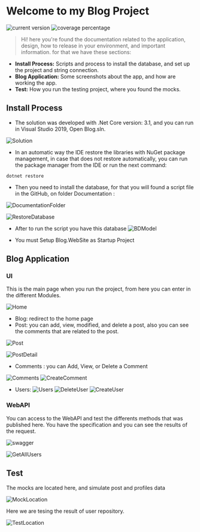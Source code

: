 # Welcome to my Blog Project

<img src="https://img.shields.io/badge/version-1.0.0-green" alt="current version"/>
<img src="https://img.shields.io/badge/coverage-<10%25-red" alt="coverage percentage">

> Hi! here you're found the documentation related to the application, design, how to release in your environment, and important information. for that we have these sections:

- **Install Process:** Scripts and process to install the database, and set up the project and string connection.
- **Blog Application:** Some screenshots about the app, and how are working the app.
- **Test:** How you run the testing project, where you found the mocks.

## Install Process

- The solution was developed with .Net Core version: 3.1, and you can run in Visual Studio 2019, Open Blog.sln.

![Solution](Documentation/Solution.PNG)

- In an automatic way the IDE restore the libraries with NuGet package management, in case that does not restore automatically, you can run the package manager from the IDE or run the next command:

`dotnet restore`

- Then you need to install the database, for that you will found a script file in the GitHub, on folder Documentation :

![DocumentationFolder](Documentation/documentationFolder.PNG)

![RestoreDatabase](Documentation/RestoreDatabase.PNG)

- After to run the script you have this database
  ![BDModel](Documentation/BDModel.PNG)

- You must Setup Blog.WebSite as Startup Project

## Blog Application

### UI

This is the main page when you run the project, from here you can enter in the different Modules.

![Home](Documentation/home.PNG)

- Blog: redirect to the home page
- Post: you can add, view, modified, and delete a post, also you can see the comments that are related to the post.

![Post](Documentation/posts.PNG)

![PostDetail](Documentation/PostDetail.PNG)

- Comments :
  you can Add, View, or Delete a Comment

![Comments](Documentation/Comments.PNG)
![CreateComment](Documentation/CreateComment.PNG)

- Users:
  ![Users](Documentation/Users.PNG)
  ![DeleteUser](Documentation/DeleteUser.PNG)
  ![CreateUser](Documentation/CreateUser.PNG)

### WebAPI

You can access to the WebAPI and test the differents methods that was published here. You have the specification and you can see the results of the request.

![swagger](Documentation/swagger.PNG)

![GetAllUsers](Documentation/GetUser_Swagger.PNG)

## Test

The mocks are located here, and simulate post and profiles data

![MockLocation](Documentation/MockLocation.PNG)

Here we are tesing the result of user repository.

![TestLocation](Documentation/TestLocation.PNG)
